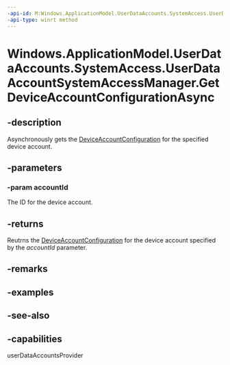----api-id: M:Windows.ApplicationModel.UserDataAccounts.SystemAccess.UserDataAccountSystemAccessManager.GetDeviceAccountConfigurationAsync(System.String)
-api-type: winrt method
---<!-- Method syntaxpublic Windows.Foundation.IAsyncOperation<Windows.ApplicationModel.UserDataAccounts.SystemAccess.DeviceAccountConfiguration> GetDeviceAccountConfigurationAsync(System.String accountId)--># Windows.ApplicationModel.UserDataAccounts.SystemAccess.UserDataAccountSystemAccessManager.GetDeviceAccountConfigurationAsync## -descriptionAsynchronously gets the [DeviceAccountConfiguration](deviceaccountconfiguration.md) for the specified device account.## -parameters### -param accountIdThe ID for the device account.## -returnsReutrns the [DeviceAccountConfiguration](deviceaccountconfiguration.md) for the device account specified by the *accountId* parameter.## -remarks## -examples## -see-also## -capabilitiesuserDataAccountsProvider